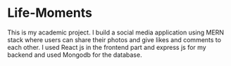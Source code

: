 # Life-Moments
This is my academic project. I build a social media application using MERN stack where users can share their photos and give likes and comments to each other. I 
used React js in the frontend part and express js for my backend and used Mongodb for the database.
